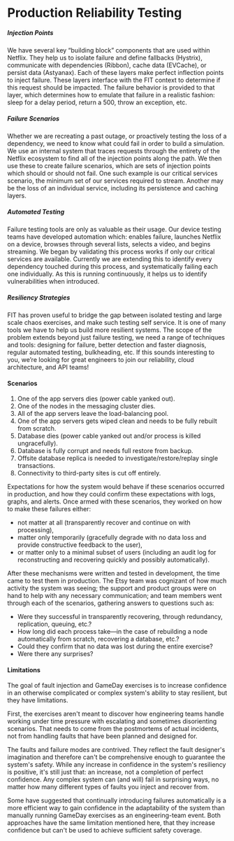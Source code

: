 # Production Reliability Testing

##### Injection Points
We have several key “building block” components that are used within Netflix. They help us to isolate failure and define fallbacks (Hystrix), communicate with dependencies (Ribbon), cache data (EVCache), or persist data (Astyanax). Each of these layers make perfect inflection points to inject failure. These layers interface with the FIT context to determine if this request should be impacted. The failure behavior is provided to that layer, which determines how to emulate that failure in a realistic fashion: sleep for a delay period, return a 500, throw an exception, etc.

##### Failure Scenarios
Whether we are recreating a past outage, or proactively testing the loss of a dependency, we need to know what could fail in order to build a simulation. We use an internal system that traces requests through the entirety of the Netflix ecosystem to find all of the injection points along the path. We then use these to create failure scenarios, which are sets of injection points which should or should not fail. One such example is our critical services scenario, the minimum set of our services required to stream. Another may be the loss of an individual service, including its persistence and caching layers.

##### Automated Testing
Failure testing tools are only as valuable as their usage. Our device testing teams have developed automation which: enables failure, launches Netflix on a device, browses through several lists, selects a video, and begins streaming. We began by validating this process works if only our critical services are available. Currently we are extending this to identify every dependency touched during this process, and systematically failing each one individually. As this is running continuously, it helps us to identify vulnerabilities when introduced.

##### Resiliency Strategies
FIT has proven useful to bridge the gap between isolated testing and large scale chaos exercises, and make such testing self service. It is one of many tools we have to help us build more resilient systems. The scope of the problem extends beyond just failure testing, we need a range of techniques and tools: designing for failure, better detection and faster diagnosis, regular automated testing, bulkheading, etc. If this sounds interesting to you, we’re looking for great engineers to join our reliability, cloud architecture, and API teams!


#### Scenarios
1. One of the app servers dies (power cable yanked out).
2. One of the nodes in the messaging cluster dies.
2. All of the app servers leave the load-balancing pool.
3. One of the app servers gets wiped clean and needs to be fully rebuilt from scratch.
4. Database dies (power cable yanked out and/or process is killed ungracefully).
5. Database is fully corrupt and needs full restore from backup.
6. Offsite database replica is needed to investigate/restore/replay single transactions.
7. Connectivity to third-party sites is cut off entirely.

Expectations for how the system would behave if these scenarios occurred in production, 
and how they could confirm these expectations with logs, graphs, and alerts. Once armed with these scenarios, they worked on 
how to make these failures either:

- not matter at all (transparently recover and continue on with processing),
- matter only temporarily (gracefully degrade with no data loss and provide constructive feedback to the user),
- or matter only to a minimal subset of users (including an audit log for reconstructing and recovering quickly and possibly automatically).

After these mechanisms were written and tested in development, the time came to test them in production. The Etsy team was cognizant of how much activity the system was seeing; the support and product groups were on hand to help with any necessary communication; and team members went through each of the scenarios, gathering answers to questions such as:

- Were they successful in transparently recovering, through redundancy, replication, queuing, etc.?
- How long did each process take—in the case of rebuilding a node automatically from scratch, recovering a database, etc.?
- Could they confirm that no data was lost during the entire exercise?
- Were there any surprises?

#### Limitations

The goal of fault injection and GameDay exercises is to increase confidence in an otherwise complicated or complex system's ability to stay resilient, but they have limitations.

First, the exercises aren't meant to discover how engineering teams handle working under time pressure with escalating and sometimes disorienting scenarios. That needs to come from the postmortems of actual incidents, not from handling faults that have been planned and designed for.

The faults and failure modes are contrived. They reflect the fault designer's imagination and therefore can't be comprehensive enough to guarantee the system's safety. While any increase in confidence in the system's resiliency is positive, it's still just that: an increase, not a completion of perfect confidence. Any complex system can (and will) fail in surprising ways, no matter how many different types of faults you inject and recover from.

Some have suggested that continually introducing failures automatically is a more efficient way to gain confidence in the adaptability of the system than manually running GameDay exercises as an engineering-team event. Both approaches have the same limitation mentioned here, that they increase confidence but can't be used to achieve sufficient safety coverage.



